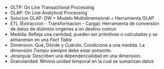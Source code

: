 * OLTP: On Line Transactional Processing
* OLAP: On Line Analytical Processing
* Solucion OLAP: DW + Modelo Multidimensional + Herramienta OLAP
* ETL (Extraccion - Transformacion - Carga): Herramienta de conversion de datos de distintos origenes a un destino comun
* Medida: Refleja una cantidad, pueden ser *primitivas* o *calculadas* y se almacenan en una *Fact Table*
* Dimension: Qué, Dónde y Cuándo. Condiciona a una medida. La dimensión *Tiempo* siempre debe estar presente.
* Jerarquia: Describen una dependencialidad en una dimension.
* Granularidad: Minima unidad temporal en la cual se sumarizan datos
